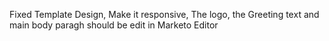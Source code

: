Fixed Template Design,
Make it responsive,
The logo, the Greeting text and main body paragh should be edit in Marketo Editor